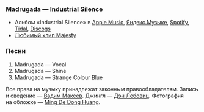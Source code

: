 ### Madrugada — Industrial Silence

- Альбом «Industrial Silence» в
	[Apple Music](https://music.apple.com/album/1584658469),
	[Яндекс.Музыке](https://music.yandex.com/album/18125790),
	[Spotify](https://open.spotify.com/album/2raLQ8VpQxlIjv70bFj8YC),
	[Tidal](https://tidal.com/browse/album/196762137),
	[Discogs](https://www.discogs.com/master/179233)
- [Любимый клип Majesty](https://youtu.be/LE9AuZ35_AY)

### Песни

1. Madrugada — Vocal
2. Madrugada — Shine
3. Madrugada — Strange Colour Blue

Все права на музыку принадлежат законным правообладателям.
Запись и сведение — [Вадим Макеев](https://pepelsbey.dev/).
Джингл — [Дэн Лебовиц](https://www.youtube.com/channel/UC38A5qHrlc_Zgua7vL4b96w).
Фотография на обложке — [Ming De Dong Huang](https://unsplash.com/photos/IUud3kZxXfs).
